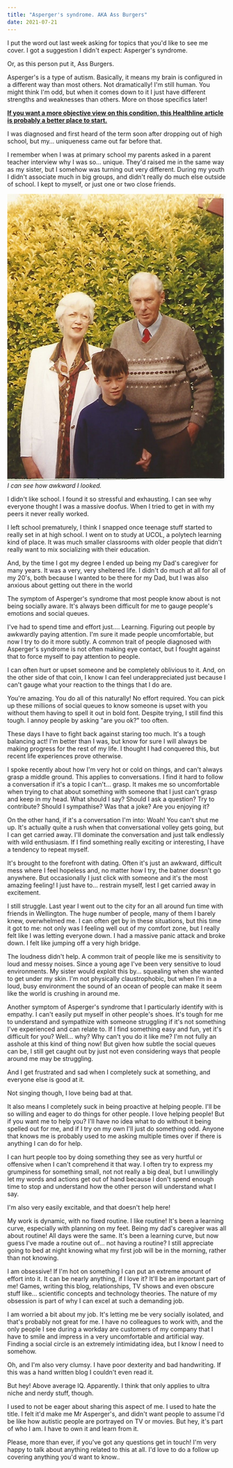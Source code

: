```yaml
---
title: "Asperger's syndrome. AKA Ass Burgers"
date: 2021-07-21
---
```


I put the word out last week asking for topics that you'd like to see me cover. I got a suggestion I didn't expect: Asperger's syndrome.

Or, as this person put it, Ass Burgers.

Asperger's is a type of autism. Basically, it means my brain is configured in a different way than most others. Not dramatically! I'm still human. You might think I'm odd, but when it comes down to it I just have different strengths and weaknesses than others. More on those specifics later!

**[If you want a more objective view on this condition, this Healthline article is probably a better place to start.](https://www.healthline.com/health/aspergers-symptoms-in-adults)**

I was diagnosed and first heard of the term soon after dropping out of high school, but my… uniqueness came out far before that.

I remember when I was at primary school my parents asked in a parent teacher interview why I was so… unique. They'd raised me in the same way as my sister, but I somehow was turning out very different. During my youth I didn't associate much in big groups, and didn't really do much else outside of school. I kept to myself, or just one or two close friends.

![shots.](../../assets/images/blog/young.jpg)
_I can see how awkward I looked._

I didn't like school. I found it so stressful and exhausting. I can see why everyone thought I was a massive doofus. When I tried to get in with my peers it never really worked.

I left school prematurely, I think I snapped once teenage stuff started to really set in at high school. I went on to study at UCOL, a polytech learning kind of place. It was much smaller classrooms with older people that didn't really want to mix socializing with their education.

And, by the time I got my degree I ended up being my Dad's caregiver for many years. It was a very, very sheltered life. I didn't do much at all for all of my 20's, both because I wanted to be there for my Dad, but I was also anxious about getting out there in the world

The symptom of Asperger's syndrome that most people know about is not being socially aware. It's always been difficult for me to gauge people's emotions and social queues.

I've had to spend time and effort just…. Learning. Figuring out people by awkwardly paying attention. I'm sure it made people uncomfortable, but now I try to do it more subtly. A common trait of people diagnosed with Asperger's syndrome is not often making eye contact, but I fought against that to force myself to pay attention to people.

I can often hurt or upset someone and be completely oblivious to it. And, on the other side of that coin, I know I can feel underappreciated just because I can't gauge what your reaction to the things that I do are.

You're amazing. You do all of this naturally! No effort required. You can pick up these millions of social queues to know someone is upset with you without them having to spell it out in bold font. Despite trying, I still find this tough. I annoy people by asking "are you ok?" too often.

These days I have to fight back against staring too much. It's a tough balancing act! I'm better than I was, but know for sure I will always be making progress for the rest of my life. I thought I had conquered this, but recent life experiences prove otherwise.

I spoke recently about how I'm very hot or cold on things, and can't always grasp a middle ground. This applies to conversations. I find it hard to follow a conversation if it's a topic I can't… grasp. It makes me so uncomfortable when trying to chat about something with someone that I just can't grasp and keep in my head. What should I say? Should I ask a question? Try to contribute? Should I sympathise? Was that a joke? Are you enjoying it?

On the other hand, if it's a conversation I'm into: Woah! You can't shut me up. It's actually quite a rush when that conversational volley gets going, but I can get carried away. I'll dominate the conversation and just talk endlessly with wild enthusiasm. If I find something really exciting or interesting, I have a tendency to repeat myself.

It's brought to the forefront with dating. Often it's just an awkward, difficult mess where I feel hopeless and, no matter how I try, the batner doesn't go anywhere. But occasionally I just click with someone and it's the most amazing feeling! I just have to… restrain myself, lest I get carried away in excitement.

I still struggle. Last year I went out to the city for an all around fun time with friends in Wellington. The huge number of people, many of them I barely knew, overwhelmed me. I can often get by in these situations, but this time it got to me: not only was I feeling well out of my comfort zone, but I really felt like I was letting everyone down. I had a massive panic attack and broke down. I felt like jumping off a very high bridge.

The loudness didn't help. A common trait of people like me is sensitivity to loud and messy noises. Since a young age I've been very sensitive to loud environments. My sister would exploit this by… squealing when she wanted to get under my skin. I'm not physically claustrophobic, but when I'm in a loud, busy environment the sound of an ocean of people can make it seem like the world is crushing in around me.

Another symptom of Asperger's syndrome that I particularly identify with is empathy. I can't easily put myself in other people's shoes. It's tough for me to understand and sympathize with someone struggling if it's not something I've experienced and can relate to. If I find something easy and fun, yet it's difficult for you? Well… why? Why can't you do it like me? I'm not fully an asshole at this kind of thing now! But given how subtle the social queues can be, I still get caught out by just not even considering ways that people around me may be struggling.

And I get frustrated and sad when I completely suck at something, and everyone else is good at it.

Not singing though, I love being bad at that.

It also means I completely suck in being proactive at helping people. I'll be so willing and eager to do things for other people. I love helping people! But if you want me to help you? I'll have no idea what to do without it being spelled out for me, and if I try on my own I'll just do something odd. Anyone that knows me is probably used to me asking multiple times over if there is anything I can do for help.

I can hurt people too by doing something they see as very hurtful or offensive when I can't comprehend it that way. I often try to express my grumpiness for something small, not not really a big deal, but I unwillingly let my words and actions get out of hand because I don't spend enough time to stop and understand how the other person will understand what I say.

I'm also very easily excitable, and that doesn't help here!

My work is dynamic, with no fixed routine. I like routine! It's been a learning curve, especially with planning on my feet. Being my dad's caregiver was all about routine! All days were the same. It's been a learning curve, but now guess I've made a routine out of… not having a routine? I still appreciate going to bed at night knowing what my first job will be in the morning, rather than not knowing.

I am obsessive! If I'm hot on something I can put an extreme amount of effort into it. It can be nearly anything, if I love it? It'll be an important part of me! Games, writing this blog, relationships, TV shows and even obscure stuff like… scientific concepts and technology theories. The nature of my obsession is part of why I can excel at such a demanding job.

I am worried a bit about my job. It's letting me be very socially isolated, and that's probably not great for me. I have no colleagues to work with, and the only people I see during a workday are customers of my company that I have to smile and impress in a very uncomfortable and artificial way. Finding a social circle is an extremely intimidating idea, but I know I need to somehow.

Oh, and I'm also very clumsy. I have poor dexterity and bad handwriting. If this was a hand written blog I couldn't even read it.

But hey! Above average IQ. Apparently. I think that only applies to ultra niche and nerdy stuff, though.

I used to not be eager about sharing this aspect of me. I used to hate the title. I felt it'd make me Mr Asperger's, and didn't want people to assume I'd be like how autistic people are portrayed on TV or movies. But hey, it's part of who I am. I have to own it and learn from it.

Please, more than ever, if you've got any questions get in touch! I'm very happy to talk about anything related to this at all. I'd love to do a follow up covering anything you'd want to know..
